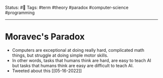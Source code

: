 Status: #🌱
Tags: #term #theory #paradox #computer-science #programming 
***
# Moravec's Paradox

- Computers are exceptional at doing really hard, complicated math things, but struggle at doing simple motor skills.
- In other words, tasks that humans think are hard, are easy to teach AI but tasks that humans think are easy are difficult to teach AI.
- Tweeted about this [[05-16-2022]]
